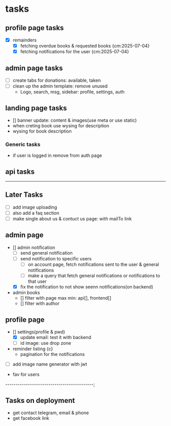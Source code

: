 
# tasks

## profile page tasks

- [x] remainders
  - [x] fetching overdue books & requested books {cm:2025-07-04}
  - [x] fetching notifications for the user {cm:2025-07-04}

## admin page tasks

- [ ] create tabs for donations: available, taken
- [ ] clean up the admin template: remove unused
  - Logo, search, msg, sidebar: profile, settings, auth
  
## landing page tasks

- [] banner update: content & images(use meta or use static)
- when creting book use wysing for description
- wysing for book description

### Generic tasks

- if user is logged in remove from auth page

## api tasks

--------------------------------------------------

## Later Tasks


- [ ] add image uploading
- [ ] also add a faq section
- [ ] make single about us & contuct us page: with mailTo link

## admin page

- [] admin notification
  - [ ] send general notification
  - [ ] send notification to specific users
    - [ ] on account page, fetch notifications sent to the user & general notifications
    - [ ] make a query that fetch general notifications or notifications to that user
  - [x] fix the notification to not show seenn notifications(on backend)

- admin books
  - [] filter with page max min: api[], frontend[]
  - [] filter with author
  
## profile page

- [] settings(profile & pwd)
  - [x] update email: test it with backend
  - [ ] id image: use drop zone
- reminder listing {c}
  - pagination for the notifications
- [ ] add image name generator with jwt
- fav for users

-------------------------------------------;

## Tasks on deployment

- get contact telegram, email & phone
- get facebook link
